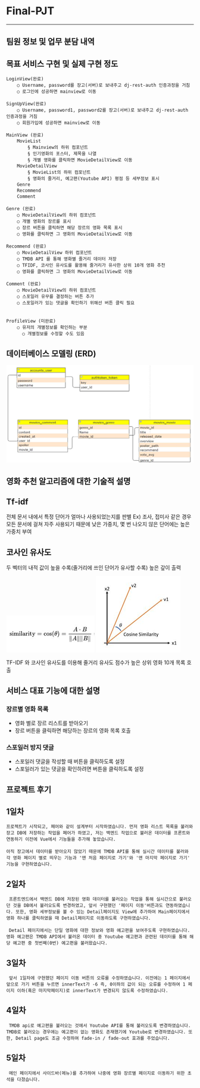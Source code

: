 # Final-PJT
---
## 팀원 정보 및 업무 분담 내역

## 목표 서비스 구현 및 실제 구현 정도
	LoginView(완료)
		○ Username, password를 장고(서버)로 보내주고 dj-rest-auth 인증과정을 거침
		○ 로그인에 성공하면 mainview로 이동
		
	SignUpView(완료)
		○ Username, password1, password2를 장고(서버)로 보내주고 dj-rest-auth 인증과정을 거침
		○ 회원가입에 성공하면 mainview로 이동

	MainView (완료)
		MovieList 
			§ Mainview의 하위 컴포넌트
			§ 인기영화의 포스터, 제목을 나열
			§ 개별 영화를 클릭하면 MovieDetailView로 이동
		MovieDetailView
			§ MovieList의 하위 컴포넌트
			§ 영화의 줄거리, 예고편(Youtube API) 평점 등 세부정보 표시
		Genre
		Recommend
		Comment

	Genre (완료)
		○ MovieDetailView의 하위 컴포넌트
		○ 개별 영화의 장르를 표시
		○ 장르 버튼을 클릭하면 해당 장르의 영화 목록 표시
		○ 영화를 클릭하면 그 영화의 MovieDetailView로 이동
	
	Recommend (완료)
		○ MovieDetailView 하위 컴포넌트
		○ TMDB API 를 통해 영화별 줄거리 데이터 저장
		○ TFIDF, 코사인 유사도를 활용해 줄거리가 유사한 상위 10개 영화 추천
		○ 영화를 클릭하면 그 영화의 MovieDetailView로 이동
		
	Comment (완료)
		○ MovieDetailView의 하위 컴포넌트
		○ 스포일러 유무를 결정하는 버튼 추가
		○ 스포일러가 있는 댓글을 확인하기 위해선 버튼 클릭 필요
		
	
	ProfileView (미완료)
		○ 유저의 개별정보를 확인하는 부분
          ○ 개별정보를 수정할 수도 있음
	

## 데이터베이스 모델링 (ERD)
![ERD](Movie_Recommend_erd.JPG)
## 영화 추천 알고리즘에 대한 기술적 설명
	
## Tf-idf
전체 문서 내에서 특정 단어가 얼마나 사용되었는지를 판별
Ex) 조사, 접미사 같은 경우 모든 문서에 걸쳐 자주 사용되기 때문에 낮은 가중치, 몇 번 나오지 않은 단어에는 높은 가중치 부여



## 코사인 유사도
두 벡터의 내적 값이 높을 수록(줄거리에 쓰인 단어가 유사할 수록) 높은 갚이 출력

![코사인 유사도 공식](cos_similarity.JPG)
![코사인 유사도 공식](cos_similarity2.JPG)

TF-IDF 와 코사인 유사도를 이용해 줄거리 유사도 점수가 높은 상위 영화 10개 목록 호출

## 서비스 대표 기능에 대한 설명
### 장르별 영화 목록
-    영화 별로 장르 리스트를 받아오기
-    장르 버튼을 클릭하면 해당하는 장르의 영화 목록 호출
### 스포일러 방지 댓글
-    스포일러 댓글을 작성할 때 버튼을 클릭하도록 설정
-    스포일러가 있는 댓글을 확인하려면 버튼을 클릭하도록 설정

## 프로젝트 후기

## 1일차
    프로젝트가 시작되고, 페어와 같이 설계부터 시작하였습니다. 먼저 영화 리스트 목록을 불러와 장고 DB에 저장하는 작업을 페어가 하였고, 저는 백엔드 작업으로 불러온 데이터를 프론트와 연동하기 이전에 Vue에서 기능들을 추가해 놓았습니다. 
    
    아직 장고에서 데이터를 받아오지 않았기 때문에 TMDB API를 통해 실시간 데이터를 불러와 각 영화 페이지 별로 띄우는 기능과 '맨 처음 페이지로 가기'와 '맨 마지막 페이지로 가기' 기능을 구현하였습니다.

## 2일차 
     프론트엔드에서 백엔드 DB에 저장된 영화 데이터를 불러오는 작업을 통해 실시간으로 불러오던 것을 DB에서 불러오도록 변경하였고, 앞서 구현했던 '페이지 이동'버튼과도 연동하였습니다. 또한, 영화 세부정보를 볼 수 있는 Detail페이지도 View에 추가하여 Main페이지에서 영화 하나를 클릭하였을 때 Detail페이지로 이동하도록 구현하였습니다.

     Detail 페이지에서는 단일 영화에 대한 정보와 영화 예고편을 보여주도록 구현하였습니다. 영화 예고편은 TMDB API에서 불러온 데이터 중 Youtube 예고편과 관련된 데이터를 통해 해당 예고편 중 첫번째(0번) 예고편을 불러왔습니다.

## 3일차
     앞서 1일차에 구현했던 페이지 이동 버튼의 오류를 수정하였습니다. 이전에는 1 페이지에서 앞으로 가기 버튼을 누르면 innerText가 -6 즉, 0이하의 값이 되는 오류를 수정하여 1 페이지 이하(혹은 마지막페이지)로 innerText가 변경되지 않도록 수정하였습니다. 

## 4일차 
     TMDB api로 예고편을 불러오는 것에서 Youtube API를 통해 불러오도록 변경하였습니다. TMDB로 불러오는 경우에는 예고편이 없는 영화도 존재했기에 Youtube로 변경하였습니다. 또한, Detail page도 조금 수정하여 fade-in / fade-out 효과를 주었습니다.

## 5일차
     메인 페이지에서 사이드바(메뉴)를 추가하여 나중에 영화 장르별 페이지로 이동하기 위한 초석을 다졌습니다. 